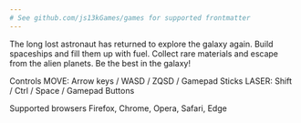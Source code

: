 ```yaml
---
# See github.com/js13kGames/games for supported frontmatter
---
```

The long lost astronaut has returned to explore the galaxy again. Build spaceships and fill them up with fuel. Collect rare materials and escape from the alien planets. Be the best in the galaxy!

Controls
MOVE: Arrow keys / WASD / ZQSD / Gamepad Sticks
LASER: Shift / Ctrl / Space / Gamepad Buttons

Supported browsers
Firefox, Chrome, Opera, Safari, Edge